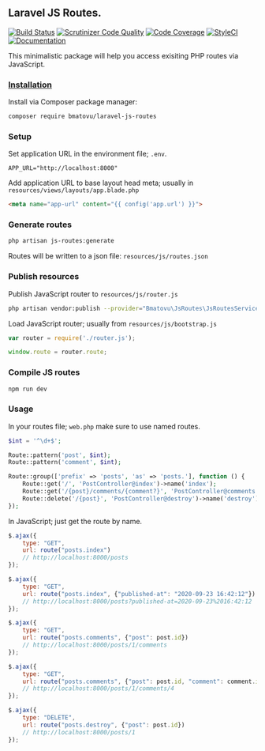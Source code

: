 ## Laravel JS Routes.

[![Build Status](https://travis-ci.org/mtvbrianking/laravel-js-routes.svg?branch=master)](https://travis-ci.org/mtvbrianking/laravel-js-routes)
[![Scrutinizer Code Quality](https://scrutinizer-ci.com/g/mtvbrianking/laravel-js-routes/badges/quality-score.png?b=master)](https://scrutinizer-ci.com/g/mtvbrianking/laravel-js-routes/?branch=master)
[![Code Coverage](https://scrutinizer-ci.com/g/mtvbrianking/laravel-js-routes/badges/coverage.png?b=master)](https://scrutinizer-ci.com/g/mtvbrianking/laravel-js-routes/?branch=master)
[![StyleCI](https://github.styleci.io/repos/269003528/shield?branch=master)](https://github.styleci.io/repos/269003528)
[![Documentation](https://img.shields.io/badge/Documentation-Blue)](https://mtvbrianking.github.io/laravel-js-routes)

This minimalistic package will help you access exisiting PHP routes via JavaScript. 

### [Installation](https://packagist.org/packages/bmatovu/laravel-js-routes)

Install via Composer package manager:

```bash
composer require bmatovu/laravel-js-routes
```

### Setup

Set application URL in the environment file; `.env`.

```
APP_URL="http://localhost:8000"
```

Add application URL to base layout head meta; usually in `resources/views/layouts/app.blade.php`

```html
<meta name="app-url" content="{{ config('app.url') }}">
```

### Generate routes

```bash
php artisan js-routes:generate
```

Routes will be written to a json file: `resources/js/routes.json`

### Publish resources

Publish JavaScript router to `resources/js/router.js`

```bash
php artisan vendor:publish --provider="Bmatovu\JsRoutes\JsRoutesServiceProvider"
```

Load JavaScript router; usually from `resources/js/bootstrap.js`

```js
var router = require('./router.js');

window.route = router.route;
```

### Compile JS routes

```bash
npm run dev
```

### Usage

In your routes file; `web.php` make sure to use named routes.

```php
$int = '^\d+$';

Route::pattern('post', $int);
Route::pattern('comment', $int);

Route::group(['prefix' => 'posts', 'as' => 'posts.'], function () {
    Route::get('/', 'PostController@index')->name('index');
    Route::get('/{post}/comments/{comment?}', 'PostController@comments')->name('comments');
    Route::delete('/{post}', 'PostController@destroy')->name('destroy');
});
```

In JavaScript; just get the route by name.

```js
$.ajax({
    type: "GET",
    url: route("posts.index") 
    // http://localhost:8000/posts
});

$.ajax({
    type: "GET",
    url: route("posts.index", {"published-at": "2020-09-23 16:42:12"}) 
    // http://localhost:8000/posts?published-at=2020-09-23%2016:42:12
});

$.ajax({
    type: "GET",
    url: route("posts.comments", {"post": post.id}) 
    // http://localhost:8000/posts/1/comments
});

$.ajax({
    type: "GET",
    url: route("posts.comments", {"post": post.id, "comment": comment.id}) 
    // http://localhost:8000/posts/1/comments/4
});

$.ajax({
    type: "DELETE",
    url: route("posts.destroy", {"post": post.id}) 
    // http://localhost:8000/posts/1
});
```
